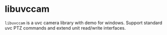 # libuvccam
`libuvccam` is a uvc camera library with demo for windows. Support standard uvc PTZ commands and extend unit read/write interfaces.
